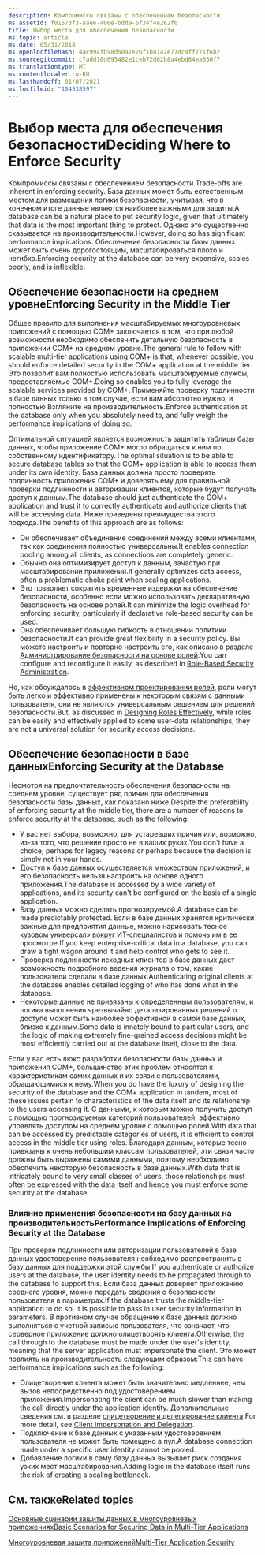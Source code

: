 ```yaml
---
description: Компромиссы связаны с обеспечением безопасности.
ms.assetid: f01573f3-aae6-400e-bdd9-6f34f4e262f6
title: Выбор места для обеспечения безопасности
ms.topic: article
ms.date: 05/31/2018
ms.openlocfilehash: 4ac994fb98d50a7e26f1b8142e77dc9ff771f6b2
ms.sourcegitcommit: c7add10d695482e1ceb72d62b8a4ebd84ea050f7
ms.translationtype: MT
ms.contentlocale: ru-RU
ms.lasthandoff: 01/07/2021
ms.locfileid: "104538597"
---
```

# <a name="deciding-where-to-enforce-security"></a><span data-ttu-id="c9c93-103">Выбор места для обеспечения безопасности</span><span class="sxs-lookup"><span data-stu-id="c9c93-103">Deciding Where to Enforce Security</span></span>

<span data-ttu-id="c9c93-104">Компромиссы связаны с обеспечением безопасности.</span><span class="sxs-lookup"><span data-stu-id="c9c93-104">Trade-offs are inherent in enforcing security.</span></span> <span data-ttu-id="c9c93-105">База данных может быть естественным местом для размещения логики безопасности, учитывая, что в конечном итоге данные являются наиболее важными для защиты.</span><span class="sxs-lookup"><span data-stu-id="c9c93-105">A database can be a natural place to put security logic, given that ultimately that data is the most important thing to protect.</span></span> <span data-ttu-id="c9c93-106">Однако это существенно сказывается на производительности.</span><span class="sxs-lookup"><span data-stu-id="c9c93-106">However, doing so has significant performance implications.</span></span> <span data-ttu-id="c9c93-107">Обеспечение безопасности базы данных может быть очень дорогостоящим, масштабироваться плохо и негибко.</span><span class="sxs-lookup"><span data-stu-id="c9c93-107">Enforcing security at the database can be very expensive, scales poorly, and is inflexible.</span></span>

## <a name="enforcing-security-in-the-middle-tier"></a><span data-ttu-id="c9c93-108">Обеспечение безопасности на среднем уровне</span><span class="sxs-lookup"><span data-stu-id="c9c93-108">Enforcing Security in the Middle Tier</span></span>

<span data-ttu-id="c9c93-109">Общее правило для выполнения масштабируемых многоуровневых приложений с помощью COM+ заключается в том, что при любой возможности необходимо обеспечить детальную безопасность в приложении COM+ на среднем уровне.</span><span class="sxs-lookup"><span data-stu-id="c9c93-109">The general rule to follow with scalable multi-tier applications using COM+ is that, whenever possible, you should enforce detailed security in the COM+ application at the middle tier.</span></span> <span data-ttu-id="c9c93-110">Это позволит вам полностью использовать масштабируемые службы, предоставляемые COM+.</span><span class="sxs-lookup"><span data-stu-id="c9c93-110">Doing so enables you to fully leverage the scalable services provided by COM+.</span></span> <span data-ttu-id="c9c93-111">Применяйте проверку подлинности в базе данных только в том случае, если вам абсолютно нужно, и полностью Взгляните на производительность.</span><span class="sxs-lookup"><span data-stu-id="c9c93-111">Enforce authentication at the database only when you absolutely need to, and fully weigh the performance implications of doing so.</span></span>

<span data-ttu-id="c9c93-112">Оптимальной ситуацией является возможность защитить таблицы базы данных, чтобы приложение COM+ могло обращаться к ним по собственному идентификатору.</span><span class="sxs-lookup"><span data-stu-id="c9c93-112">The optimal situation is to be able to secure database tables so that the COM+ application is able to access them under its own identity.</span></span> <span data-ttu-id="c9c93-113">База данных должна просто проверять подлинность приложения COM+ и доверять ему для правильной проверки подлинности и авторизации клиентов, которые будут получать доступ к данным.</span><span class="sxs-lookup"><span data-stu-id="c9c93-113">The database should just authenticate the COM+ application and trust it to correctly authenticate and authorize clients that will be accessing data.</span></span> <span data-ttu-id="c9c93-114">Ниже приведены преимущества этого подхода.</span><span class="sxs-lookup"><span data-stu-id="c9c93-114">The benefits of this approach are as follows:</span></span>

-   <span data-ttu-id="c9c93-115">Он обеспечивает объединение соединений между всеми клиентами, так как соединения полностью универсальны.</span><span class="sxs-lookup"><span data-stu-id="c9c93-115">It enables connection pooling among all clients, as connections are completely generic.</span></span>
-   <span data-ttu-id="c9c93-116">Обычно она оптимизирует доступ к данным, зачастую при масштабировании приложений.</span><span class="sxs-lookup"><span data-stu-id="c9c93-116">It generally optimizes data access, often a problematic choke point when scaling applications.</span></span>
-   <span data-ttu-id="c9c93-117">Это позволяет сократить временные издержки на обеспечение безопасности, особенно если можно использовать декларативную безопасность на основе ролей.</span><span class="sxs-lookup"><span data-stu-id="c9c93-117">It can minimize the logic overhead for enforcing security, particularly if declarative role-based security can be used.</span></span>
-   <span data-ttu-id="c9c93-118">Она обеспечивает большую гибкость в отношении политики безопасности.</span><span class="sxs-lookup"><span data-stu-id="c9c93-118">It can provide great flexibility in a security policy.</span></span> <span data-ttu-id="c9c93-119">Вы можете настроить и повторно настроить его, как описано в разделе [Администрирование безопасности на основе ролей](role-based-security-administration.md).</span><span class="sxs-lookup"><span data-stu-id="c9c93-119">You can configure and reconfigure it easily, as described in [Role-Based Security Administration](role-based-security-administration.md).</span></span>

<span data-ttu-id="c9c93-120">Но, как обсуждалось в [эффективном проектировании ролей](designing-roles-effectively.md), роли могут быть легко и эффективно применены к некоторым связям с данными пользователя, они не являются универсальным решением для решений безопасности.</span><span class="sxs-lookup"><span data-stu-id="c9c93-120">But, as discussed in [Designing Roles Effectively](designing-roles-effectively.md), while roles can be easily and effectively applied to some user-data relationships, they are not a universal solution for security access decisions.</span></span>

## <a name="enforcing-security-at-the-database"></a><span data-ttu-id="c9c93-121">Обеспечение безопасности в базе данных</span><span class="sxs-lookup"><span data-stu-id="c9c93-121">Enforcing Security at the Database</span></span>

<span data-ttu-id="c9c93-122">Несмотря на предпочтительность обеспечения безопасности на среднем уровне, существует ряд причин для обеспечения безопасности базы данных, как показано ниже.</span><span class="sxs-lookup"><span data-stu-id="c9c93-122">Despite the preferability of enforcing security at the middle tier, there are a number of reasons to enforce security at the database, such as the following:</span></span>

-   <span data-ttu-id="c9c93-123">У вас нет выбора, возможно, для устаревших причин или, возможно, из-за того, что решение просто не в ваших руках.</span><span class="sxs-lookup"><span data-stu-id="c9c93-123">You don't have a choice, perhaps for legacy reasons or perhaps because the decision is simply not in your hands.</span></span>
-   <span data-ttu-id="c9c93-124">Доступ к базе данных осуществляется множеством приложений, и его безопасность нельзя настроить на основе одного приложения.</span><span class="sxs-lookup"><span data-stu-id="c9c93-124">The database is accessed by a wide variety of applications, and its security can't be configured on the basis of a single application.</span></span>
-   <span data-ttu-id="c9c93-125">Базу данных можно сделать прогнозируемой.</span><span class="sxs-lookup"><span data-stu-id="c9c93-125">A database can be made predictably protected.</span></span> <span data-ttu-id="c9c93-126">Если в базе данных хранятся критически важные для предприятия данные, можно нарисовать тесное кузовом универсал» вокруг ИТ-специалистов и помочь им в ее просмотре.</span><span class="sxs-lookup"><span data-stu-id="c9c93-126">If you keep enterprise-critical data in a database, you can draw a tight wagon around it and help control who gets to see it.</span></span>
-   <span data-ttu-id="c9c93-127">Проверка подлинности исходных клиентов в базе данных дает возможность подробного ведения журнала о том, какие пользователи сделали в базе данных.</span><span class="sxs-lookup"><span data-stu-id="c9c93-127">Authenticating original clients at the database enables detailed logging of who has done what in the database.</span></span>
-   <span data-ttu-id="c9c93-128">Некоторые данные не привязаны к определенным пользователям, и логика выполнения чрезвычайно детализированных решений о доступе может быть наиболее эффективной в самой базе данных, близко к данным.</span><span class="sxs-lookup"><span data-stu-id="c9c93-128">Some data is innately bound to particular users, and the logic of making extremely fine-grained access decisions might be most efficiently carried out at the database itself, close to the data.</span></span>

<span data-ttu-id="c9c93-129">Если у вас есть люкс разработки безопасности базы данных и приложения COM+, большинство этих проблем относятся к характеристикам самих данных и их связи с пользователями, обращающимися к нему.</span><span class="sxs-lookup"><span data-stu-id="c9c93-129">When you do have the luxury of designing the security of the database and the COM+ application in tandem, most of these issues pertain to characteristics of the data itself and its relationship to the users accessing it.</span></span> <span data-ttu-id="c9c93-130">С данными, к которым можно получить доступ с помощью прогнозируемых категорий пользователей, эффективно управлять доступом на среднем уровне с помощью ролей.</span><span class="sxs-lookup"><span data-stu-id="c9c93-130">With data that can be accessed by predictable categories of users, it is efficient to control access in the middle tier using roles.</span></span> <span data-ttu-id="c9c93-131">Благодаря данным, которые тесно привязаны к очень небольшим классам пользователей, эти связи часто должны быть выражены самими данными, поэтому необходимо обеспечить некоторую безопасность в базе данных.</span><span class="sxs-lookup"><span data-stu-id="c9c93-131">With data that is intricately bound to very small classes of users, those relationships must often be expressed with the data itself and hence you must enforce some security at the database.</span></span>

### <a name="performance-implications-of-enforcing-security-at-the-database"></a><span data-ttu-id="c9c93-132">Влияние применения безопасности на базу данных на производительность</span><span class="sxs-lookup"><span data-stu-id="c9c93-132">Performance Implications of Enforcing Security at the Database</span></span>

<span data-ttu-id="c9c93-133">При проверке подлинности или авторизации пользователей в базе данных удостоверение пользователя необходимо распространить в базу данных для поддержки этой службы.</span><span class="sxs-lookup"><span data-stu-id="c9c93-133">If you authenticate or authorize users at the database, the user identity needs to be propagated through to the database to support this.</span></span> <span data-ttu-id="c9c93-134">Если база данных доверяет приложению среднего уровня, можно передать сведения о безопасности пользователя в параметрах.</span><span class="sxs-lookup"><span data-stu-id="c9c93-134">If the database trusts the middle-tier application to do so, it is possible to pass in user security information in parameters.</span></span> <span data-ttu-id="c9c93-135">В противном случае обращение к базе данных должно выполняться с учетной записью пользователя, что означает, что серверное приложение должно олицетворять клиента.</span><span class="sxs-lookup"><span data-stu-id="c9c93-135">Otherwise, the call through to the database must be made under the user's identity, meaning that the server application must impersonate the client.</span></span> <span data-ttu-id="c9c93-136">Это может повлиять на производительность следующим образом:</span><span class="sxs-lookup"><span data-stu-id="c9c93-136">This can have performance implications such as the following:</span></span>

-   <span data-ttu-id="c9c93-137">Олицетворение клиента может быть значительно медленнее, чем вызов непосредственно под удостоверением приложения.</span><span class="sxs-lookup"><span data-stu-id="c9c93-137">Impersonating the client can be much slower than making the call directly under the application identity.</span></span> <span data-ttu-id="c9c93-138">Дополнительные сведения см. в разделе [олицетворение и делегирование клиента](client-impersonation-and-delegation.md).</span><span class="sxs-lookup"><span data-stu-id="c9c93-138">For more detail, see [Client Impersonation and Delegation](client-impersonation-and-delegation.md).</span></span>
-   <span data-ttu-id="c9c93-139">Подключение к базе данных с указанным удостоверением пользователя не может быть помещено в пул.</span><span class="sxs-lookup"><span data-stu-id="c9c93-139">A database connection made under a specific user identity cannot be pooled.</span></span>
-   <span data-ttu-id="c9c93-140">Добавление логики в саму базу данных вызывает риск создания узких мест масштабирования.</span><span class="sxs-lookup"><span data-stu-id="c9c93-140">Adding logic in the database itself runs the risk of creating a scaling bottleneck.</span></span>

## <a name="related-topics"></a><span data-ttu-id="c9c93-141">См. также</span><span class="sxs-lookup"><span data-stu-id="c9c93-141">Related topics</span></span>

<dl> <dt>

[<span data-ttu-id="c9c93-142">Основные сценарии защиты данных в многоуровневых приложениях</span><span class="sxs-lookup"><span data-stu-id="c9c93-142">Basic Scenarios for Securing Data in Multi-Tier Applications</span></span>](basic-scenarios-for-securing-data-in-multi-tier-applications.md)
</dt> <dt>

[<span data-ttu-id="c9c93-143">Многоуровневая защита приложений</span><span class="sxs-lookup"><span data-stu-id="c9c93-143">Multi-Tier Application Security</span></span>](multi-tier-application-security.md)
</dt> </dl>

 

 



